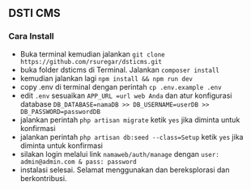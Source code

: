 ## DSTI CMS
### Cara Install

- Buka terminal kemudian jalankan `git clone https://github.com/rsuregar/dsticms.git`
- buka folder dsticms di Terminal. Jalankan `composer install` 
- kemudian jalankan lagi `npm install && npm run dev`
- copy .env di terminal dengan perintah `cp .env.example .env`
- edit `.env` sesuaikan `APP_URL =url web Anda` dan atur konfigurasi database `DB_DATABASE=namaDB >> DB_USERNAME=userDB >> DB_PASSWORD=passwordDB`
- jalankan perintah `php artisan migrate` ketik `yes` jika diminta untuk konfirmasi
- jalankan perintah `php artisan db:seed --class=Setup` ketik `yes` jika diminta untuk konfirmasi
- silakan login melalui link `namaweb/auth/manage` dengan `user: admin@admin.com & pass: password`
- instalasi selesai. Selamat menggunakan dan bereksplorasi dan berkontribusi.
